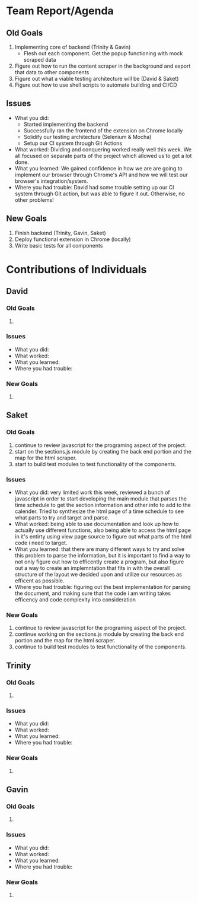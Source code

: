 # Team Report/Agenda
## Old Goals
1. Implementing core of backend (Trinity & Gavin)
    - Flesh out each component. Get the popup functioning with mock scraped data
2. Figure out how to run the content scraper in the background and export that data to other components
3. Figure out what a viable testing architecture will be (David & Saket)
4. Figure out how to use shell scripts to automate building and CI/CD

## Issues
- What you did: 
  - Started implementing the backend
  - Successfully ran the frontend of the extension on Chrome locally
  - Solidify our testing architecture (Selenium & Mocha)
  - Setup our CI system through Git Actions
- What worked: Dividing and conquering worked really well this week. We all focused on separate parts of the project which allowed us to get a lot done.
- What you learned: We gained confidence in how we are are going to implement our browser through Chrome's API and how we will test our browser's integration/system. 
- Where you had trouble: David had some trouble setting up our CI system through Git action, but was able to figure it out. Otherwise, no other problems!
## New Goals
1. Finish backend (Trinity, Gavin, Saket)
2. Deploy functional extension in Chrome (locally)
3. Write basic tests for all components

# Contributions of Individuals

## David
### Old Goals
1. 
### Issues
- What you did:
- What worked:
- What you learned:
- Where you had trouble:
### New Goals
1.

## Saket
### Old Goals
1. continue to review javascript for the programing aspect of the project.
2. start on the sections.js module by creating the back end portion and the map for the html scraper.
3. start to build test modules to test functionality of the components.
### Issues
- What you did: very limited work this week, reviewed a bunch of javascript in order to start developing the main module that parses the time schedule
  to get the section information and other info to add to the calender. Tried to synthesize the html page of a time schedule to see what parts to try and   target and parse.
- What worked: being able to use documentation and look up how to actually use different functions, also being able to access the html page in it's 
  entirty using view page source to figure out what parts of the html code i need to target.
- What you learned: that there are many different ways to try and solve this problem to parse the information, but it is important to find a way to 
  not only figure out how to efficently create a program, but also figure out a way to create an implemntation that fits in with the overall structure
  of the layout we decided upon and utilize our resources as efficent as possible.
- Where you had trouble: figuring out the best implementation for parsing the document, and making sure that the code i am writing takes efficency and 
  code complexity into consideration
### New Goals
1. continue to review javascript for the programing aspect of the project.
2. continue working on the sections.js module by creating the back end portion and the map for the html scraper.
3. continue to build test modules to test functionality of the components. 

## Trinity
### Old Goals
1.
### Issues
- What you did:
- What worked:
- What you learned:
- Where you had trouble:
### New Goals
1.

## Gavin
### Old Goals
1.
### Issues
- What you did:
- What worked:
- What you learned:
- Where you had trouble:
### New Goals
1. 

